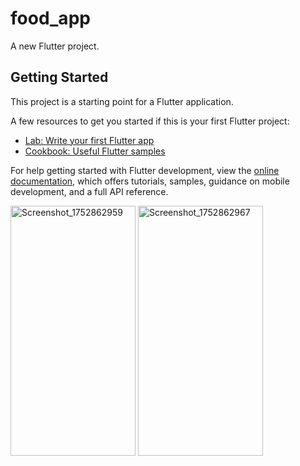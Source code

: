 # food_app

A new Flutter project.

## Getting Started

This project is a starting point for a Flutter application.

A few resources to get you started if this is your first Flutter project:

- [Lab: Write your first Flutter app](https://docs.flutter.dev/get-started/codelab)
- [Cookbook: Useful Flutter samples](https://docs.flutter.dev/cookbook)

For help getting started with Flutter development, view the
[online documentation](https://docs.flutter.dev/), which offers tutorials,
samples, guidance on mobile development, and a full API reference.

<img width="200" height="400" alt="Screenshot_1752862959" src="https://github.com/user-attachments/assets/aafe4c6f-3d61-4be0-b323-0bcad1709944" />
<img width="200" height="400" alt="Screenshot_1752862967" src="https://github.com/user-attachments/assets/bdfb0e01-7c58-4f56-8374-39366c141ead" />
